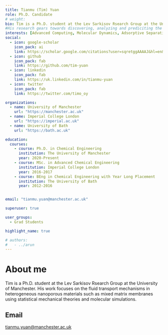 ```yaml
---
title: Tianmu (Tim) Yuan
role: Ph.D. Candidate
# weight: 
bio: Tim is a Ph.D. student at the Lev Sarkisov Rsearch Group at the University of Manchester. His work focuses on the fluid transport mechanisms in heterogeneous nanoporous materials such as mixed matrix membranes using statistical mechanical theories and molecular simulations. 
#His research gears towards discovering, analyzing and prediciting the properties of nanoporous materials towards employing them for energy efficient separations via adsorption.
interests: [Advanced Computing, Molecular Dynamics, Adsorptive Separations, Statistical Mechanics]
social:
  - icon: google-scholar
    icon_pack: ai
    link: https://scholar.google.com/citations?user=sqretggAAAAJ&hl=en&oi=ao
  - icon: github
    icon_pack: fab
    link: https://github.com/tim-yuan
  - icon: linkedin
    icon_pack: fab
    link: https://uk.linkedin.com/in/tianmu-yuan
  - icon: twitter
    icon_pack: fab
    link: https://twitter.com/timo_oy

organizations:
  - name: University of Manchester
    url: "https://manchester.ac.uk"
  - name: Imperial College London
    url: "https://imperial.ac.uk" 
  - name: University of Bath
    url: "https://bath.ac.uk"

education:
  courses:
    - course: Ph.D. in Chemical Engineering
      institution: The University of Manchester
      year: 2020-Present
    - course: MSc. in Advanced Chemical Engineering
      institution: Imperial College London
      year: 2016-2017
    - course: BEng in Chemical Engineering with Year Long Placement
      institution: The University of Bath
      year: 2012-2016


email: "tianmu.yuan@manchester.ac.uk"

superuser: true

user_groups:
  - Grad Students

highlight_name: true

# authors:
#   - ../arun
---
```

# About me
<!---My work combines statistical mechanical theory and molecular simulations to study fluid transport phenomena across heterogeneous porous materials. --->
Tim is a Ph.D. student at the Lev Sarkisov Rsearch Group at the University of Manchester. His work focuses on the fluid transport mechanisms in heterogeneous nanoporous materials such as mixed matrix membranes using statistical mechanical theories and molecular simulations. 

## Email
tianmu.yuan@manchester.ac.uk
